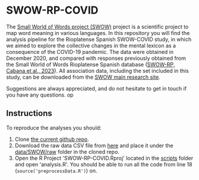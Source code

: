 # SWOW-RP-COVID

The [Small World of Words project (SWOW)](https://smallworldofwords.org/project/) project is a scientific project to map word meaning in various languages. In this repository you will find the analysis pipeline for the Rioplatense Spanish SWOW-COVID study, in which we aimed to explore the collective changes in the mental lexicon as a consequence of the COVID-19 pandemic. The data were obtained in December 2020, and compared with responses previously obtained from the Small World of Words Rioplatense Spanish database ([SWOW-RP, Cabana et al., 2023](https://link.springer.com/article/10.3758/s13428-023-02070-z)). All association data, including the set included in this study, can be downloaded from the [SWOW main research site](https://smallworldofwords.org/es/project/research).

Suggestions are always appreciated, and do not hesitate to get in touch if you have any questions.
op
## Instructions

To reproduce the analyses you should: 
1. Clone [the current github repo](https://github.com/JulietaLaurino/SWOW-RP-COVID).
2. Download the raw data CSV file from [here](https://www.dropbox.com/s/5wia0wtw57cq5oi/SWOW-RP.complete_covid.csv?dl=0) and place it under the [data/SWOW/raw]([data/SWOW/raw](https://github.com/JulietaLaurino/SWOW-RP-COVID/tree/main/data/SWOW/raw)) folder in the cloned repo.
3. Open the R Project 'SWOW-RP-COVID.Rproj' located in the [scripts](https://github.com/JulietaLaurino/SWOW-RP-COVID/tree/main/scripts) folder and open 'analysis.R'. You should be able to run all the code from line 18 (`source('preprocessData.R')`) on.



